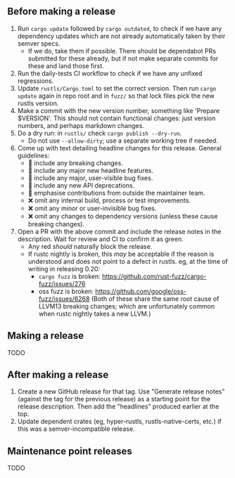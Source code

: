 ## Before making a release

<!-- TODO(portable-rustls) UPDATE INFO BELOW FOR THIS FORK -->

1. Run `cargo update` followed by `cargo outdated`, to check if we have any
   dependency updates which are not already automatically taken by their semver specs.
   - If we do, take them if possible.  There should be dependabot PRs submitted for these already, but if
     not make separate commits for these and land those first.
2. Run the daily-tests CI workflow to check if we have any unfixed regressions.
   <!-- TODO(portable-rustls) UPDATE FOR THIS FORK:
   You can run the workflow manually for the to-be-released branch by visiting
   [the daily-tests workflow](https://github.com/rustls/rustls/actions/workflows/daily-tests.yml)
   in your browser and selecting "Run workflow".
   -- -->
3. Update `rustls/Cargo.toml` to set the correct version. Then run `cargo update` again in repo root and in `fuzz/`
   so that lock files pick the new rustls version.
4. Make a commit with the new version number, something like 'Prepare $VERSION'.  This
   should not contain functional changes: just version numbers, and perhaps markdown changes.
5. Do a dry run: in `rustls/` check `cargo publish --dry-run`.
   - Do not use `--allow-dirty`; use a separate working tree if needed.
6. Come up with text detailing headline changes for this release.  General guidelines:
   * :green_heart: include any breaking changes.
   * :green_heart: include any major new headline features.
   * :green_heart: include any major, user-visible bug fixes.
   * :green_heart: include any new API deprecations.
   * :green_heart: emphasise contributions from outside the maintainer team.
   * :x: omit any internal build, process or test improvements.
   * :x: omit any minor or user-invisible bug fixes.
   * :x: omit any changes to dependency versions (unless these cause breaking changes).
7. Open a PR with the above commit and include the release notes in the description.
   Wait for review and CI to confirm it as green.
   <!-- TODO(portable-rustls) UPDATE INFO BELOW FOR THIS FORK -->
   - Any red _should_ naturally block the release.
   - If rustc nightly is broken, this _may_ be acceptable if the reason is understood
     and does not point to a defect in rustls.  eg, at the time of writing in releasing 0.20:
     - `cargo fuzz` is broken: https://github.com/rust-fuzz/cargo-fuzz/issues/276
     - oss fuzz is broken: https://github.com/google/oss-fuzz/issues/6268
     (Both of these share the same root cause of LLVM13 breaking changes; which are
      unfortunately common when rustc nightly takes a new LLVM.)

## Making a release

TODO

<!-- TODO(portable-rustls) UPDATE INFO FOR THIS FORK:
1. Tag the released version: eg. `git tag -m '0.20.0' v/0.20.0`
2. Push the tag: eg. `git push origin v/0.20.0`
3. Do the release: `cargo publish` when sat in `rustls/`.
   - Do not use `--allow-dirty`; use a separate working tree if needed.
-- -->

## After making a release

1. Create a new GitHub release for that tag.  Use "Generate release notes" (against the tag for the previous release)
   as a starting point for the release description.  Then add the "headlines" produced earlier at the top.
2. Update dependent crates (eg, hyper-rustls, rustls-native-certs, etc.) if this was a semver-incompatible release.

## Maintenance point releases

TODO

<!-- TODO(portable-rustls) UPDATE INFO FOR THIS FORK:
When point releases for bug fixes and small backwards compatible changes, but `main` contains unreleased breaking
changes we follow a modified release process using a longer-lived maintenance branch.

1. Check if there is an existing release branch, e.g. `rel-0.21` for point releases in the `0.21.x` series.
   - If there is, use that branch.
   - If there is not, create a new branch from the tag for the previous release, e.g. `git checkout -b rel-0.21 v/0.21.0`.
     Remember to also create a branch protection rule for the release branch, matching the settings from `main`.
2. Make pull-requests for any changes you want to include in the point release, targeted against the release branch.
3. Follow the usual release process, but use the release branch instead of `main` when making the release.
   - For example, `cargo publish` should be run from the release branch, not `main`.
-- -->
